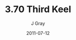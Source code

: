 ---
title: '3.70 Third Keel'
alt: 'Mysteries of the Arcana'
date: '2011-07-12'
author: 'J Gray'
artist: 'Jessica'
chapter: '3 Two by Two'
filler: false
---
